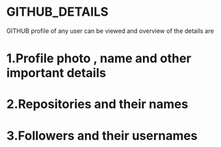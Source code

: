 # GITHUB_DETAILS
GITHUB profile of any user can be viewed and 
overview of the details are
# 1.Profile photo , name and other important details
# 2.Repositories and their names
# 3.Followers and their usernames
